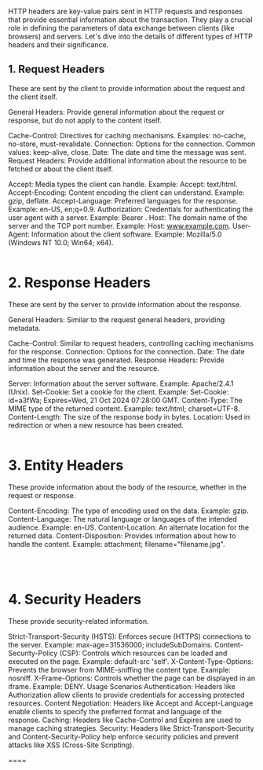 HTTP headers are key-value pairs sent in HTTP requests and responses that provide essential information about the transaction. They play a crucial role in defining the parameters of data exchange between clients (like browsers) and servers. Let's dive into the details of different types of HTTP headers and their significance.

<h2>1. Request Headers</h2>
These are sent by the client to provide information about the request and the client itself.

General Headers: Provide general information about the request or response, but do not apply to the content itself.

Cache-Control: Directives for caching mechanisms. Examples: no-cache, no-store, must-revalidate.
Connection: Options for the connection. Common values: keep-alive, close.
Date: The date and time the message was sent.
Request Headers: Provide additional information about the resource to be fetched or about the client itself.

Accept: Media types the client can handle. Example: Accept: text/html.
Accept-Encoding: Content encoding the client can understand. Example: gzip, deflate.
Accept-Language: Preferred languages for the response. Example: en-US, en;q=0.9.
Authorization: Credentials for authenticating the user agent with a server. Example: Bearer <token>.
Host: The domain name of the server and the TCP port number. Example: Host: www.example.com.
User-Agent: Information about the client software. Example: Mozilla/5.0 (Windows NT 10.0; Win64; x64).
<br>
<br>
<h1>2. Response Headers</h1>
These are sent by the server to provide information about the response.

General Headers: Similar to the request general headers, providing metadata.

<p>Cache-Control: Similar to request headers, controlling caching mechanisms for the response.
Connection: Options for the connection.
Date: The date and time the response was generated.
Response Headers: Provide information about the server and the resource.</p>

Server: Information about the server software. Example: Apache/2.4.1 (Unix).
Set-Cookie: Set a cookie for the client. Example: Set-Cookie: id=a3fWa; Expires=Wed, 21 Oct 2024 07:28:00 GMT.
Content-Type: The MIME type of the returned content. Example: text/html; charset=UTF-8.
Content-Length: The size of the response body in bytes.
Location: Used in redirection or when a new resource has been created.
<br><br>
<h1>3. Entity Headers</h1>
These provide information about the body of the resource, whether in the request or response.

<p>Content-Encoding: The type of encoding used on the data. Example: gzip.
Content-Language: The natural language or languages of the intended audience. Example: en-US.
Content-Location: An alternate location for the returned data.
Content-Disposition: Provides information about how to handle the content. Example: attachment; filename="filename.jpg".</p>
<br><br>
<h1>4. Security Headers</h1>
These provide security-related information.

<p>Strict-Transport-Security (HSTS): Enforces secure (HTTPS) connections to the server. Example: max-age=31536000; includeSubDomains.
Content-Security-Policy (CSP): Controls which resources can be loaded and executed on the page. Example: default-src 'self'.
X-Content-Type-Options: Prevents the browser from MIME-sniffing the content type. Example: nosniff.
X-Frame-Options: Controls whether the page can be displayed in an iframe. Example: DENY.
Usage Scenarios
Authentication: Headers like Authorization allow clients to provide credentials for accessing protected resources.
Content Negotiation: Headers like Accept and Accept-Language enable clients to specify the preferred format and language of the response.
Caching: Headers like Cache-Control and Expires are used to manage caching strategies.
Security: Headers like Strict-Transport-Security and Content-Security-Policy help enforce security policies and prevent attacks like XSS (Cross-Site Scripting).</p>
====
